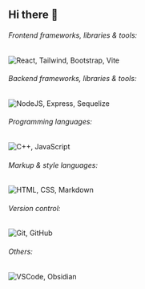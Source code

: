 ## Hi there 👋

<!--
**rrobespierr/rrobespierr** is a ✨ _special_ ✨ repository because its `README.md` (this file) appears on your GitHub profile.

Here are some ideas to get you started:

- 🔭 I’m currently working on ...
- 🌱 I’m currently learning ...
- 👯 I’m looking to collaborate on ...
- 🤔 I’m looking for help with ...
- 💬 Ask me about ...
- 📫 How to reach me: ...
- 😄 Pronouns: ...
- ⚡ Fun fact: ...
-->

###### Frontend frameworks, libraries & tools:
![React, Tailwind, Bootstrap, Vite](https://skillicons.dev/icons?i=react,tailwind,bootstrap,vite)

###### Backend frameworks, libraries & tools:
![NodeJS, Express, Sequelize](https://skillicons.dev/icons?i=nodejs,express,sequelize)

###### Programming languages:
![C++, JavaScript](https://skillicons.dev/icons?i=cpp,js)

###### Markup & style languages:
![HTML, CSS, Markdown](https://skillicons.dev/icons?i=html,css,markdown)

###### Version control:
![Git, GitHub](https://skillicons.dev/icons?i=git,github)

###### Others:
![VSCode, Obsidian](https://skillicons.dev/icons?i=vscode,obsidian)
